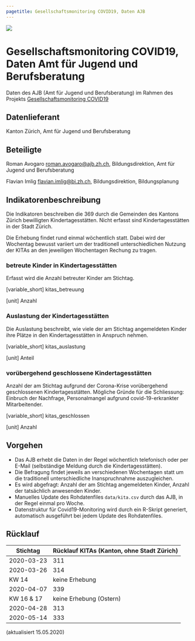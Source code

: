 ```yaml
---
pagetitle: Gesellschaftsmonitoring COVID19, Daten AJB
---
```


![](../bildungsmonitoringZH.github.io/assets/ktzh_bi_logo_de-300x88.jpg)

# Gesellschaftsmonitoring COVID19, Daten Amt für Jugend und Berufsberatung 

Daten des AJB (Amt für Jugend und Berufsberatung) im Rahmen des Projekts [Gesellschaftsmonitoring COVID19](https://statistikzh.github.io/covid19monitoring/)

## Datenlieferant

Kanton Zürich, Amt für Jugend und Berufsberatung 

## Beteiligte

Roman Avogaro <roman.avogaro@ajb.zh.ch>, Bildungsdirektion, Amt für Jugend und Berufsberatung

Flavian Imlig <flavian.imlig@bi.zh.ch>, Bildungsdirektion, Bildungsplanung

## Indikatorenbeschreibung

Die Indikatoren beschreiben die 369 durch die Gemeinden des Kantons Zürich bewilligten Kindertagesstätten. Nicht erfasst sind Kindertagesstätten in der Stadt Zürich.

Die Erhebung findet rund einmal wöchentlich statt. Dabei wird der Wochentag bewusst variiert um der traditionell unterschiedlichen Nutzung der KITAs an den jeweiligen Wochentagen Rechung zu tragen.

### betreute Kinder in Kindertagesstätten

Erfasst wird die Anzahl betreuter Kinder am Stichtag.

[variable_short] kitas_betreuung

[unit] Anzahl

### Auslastung der Kindertagesstätten

Die Auslastung beschreibt, wie viele der am Stichtag angemeldeten Kinder ihre Plätze in den Kindertagesstätten in Anspruch nehmen.

[variable_short] kitas_auslastung

[unit] Anteil

### vorübergehend geschlossene Kindertagesstätten

Anzahl der am Stichtag aufgrund der Corona-Krise vorübergehend geschlossenen Kindertagesstätten. Mögliche Gründe für die Schliessung: Einbruch der Nachfrage, Personalmangel aufgrund covid-19-erkrankter Mitarbeitender.  

[variable_short] kitas_geschlossen

[unit] Anzahl

## Vorgehen

* Das AJB erhebt die Daten in der Regel wöchentlich telefonisch oder per E-Mail (selbständige Meldung durch die Kindertagesstätten).
* Die Befragung findet jeweils an verschiedenen Wochentagen statt um die traditionell unterschiedliche Inanspruchnahme auszugleichen.
* Es wird abgefragt: Anzahl der am Stichtag angemeldeten Kinder, Anzahl der tatsächlich anwesenden Kinder.
* Manuelles Update des Rohdatenfiles `data/kita.csv` durch das AJB, in der Regel einmal pro Woche.
* Datenstruktur für Covid19-Monitoring wird durch ein R-Skript generiert, automatisch ausgeführt bei jedem Update des Rohdatenfiles.

## Rücklauf

Stichtag | Rücklauf KITAs (Kanton, ohne Stadt Zürich)
----- | -----
2020-03-23 | 311
2020-03-26 | 314
KW 14 | keine Erhebung
2020-04-07 | 339
KW 16 & 17 | keine Erhebung (Ostern)
2020-04-28 | 313
2020-05-14 | 333

(aktualisiert 15.05.2020)
